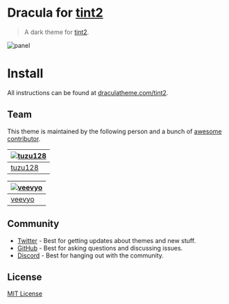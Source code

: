 # Dracula for [tint2](https://github.com/semplice/tint2)

> A dark theme for [tint2](https://github.com/semplice/tint2).

![panel](https://github.com/veevyo/dracula-tint2/assets/41368076/667f7b18-0556-4094-9dd7-7a991ad33b2b)
# Install

All instructions can be found at [draculatheme.com/tint2](https://draculatheme.com/tint2).

## Team

This theme is maintained by the following person and a bunch of [awesome contributor](https://github.com/tuzu128).

| [![tuzu128](https://github.com/tuzu128.png?size=100)](https://github.com/tuzu128) |
| ---------------------------------------------------------------------------------------- |
| [tuzu128](https://github.com/tuzu128)                                               |

| [![veevyo](https://github.com/veevyo.png?size=100)](https://github.com/veevyo) |
| ---------------------------------------------------------------------------------------- |
| [veevyo](https://github.com/veevyo)

## Community

- [Twitter](https://twitter.com/draculatheme) - Best for getting updates about themes and new stuff.
- [GitHub](https://github.com/dracula/dracula-theme/discussions) - Best for asking questions and discussing issues.
- [Discord](https://draculatheme.com/discord-invite) - Best for hanging out with the community.

## License

[MIT License](./LICENSE)
